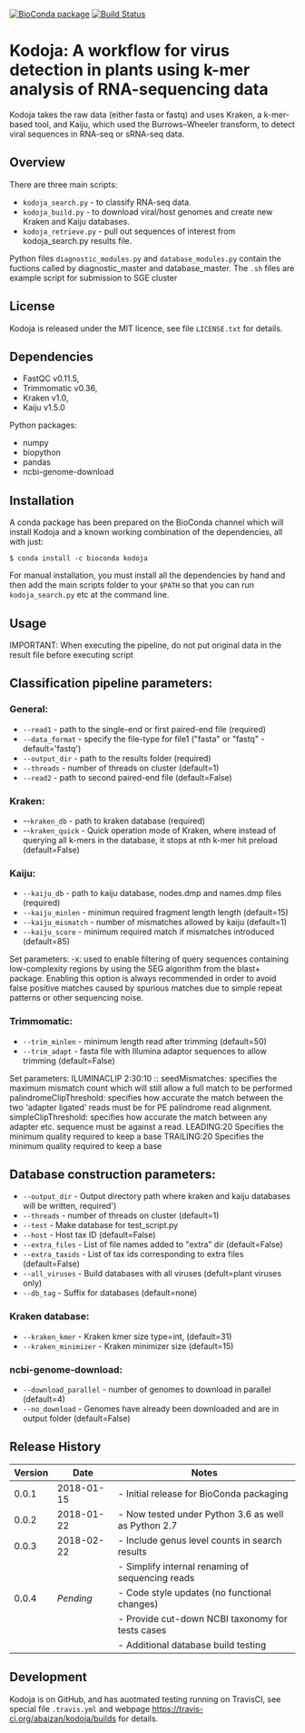 [![BioConda package](https://img.shields.io/conda/vn/bioconda/kodoja.svg)](https://anaconda.org/bioconda/kodoja)
[![Build Status](https://travis-ci.org/abaizan/kodoja.svg?branch=master)](https://travis-ci.org/abaizan/kodoja)

# Kodoja: A workflow for virus detection in plants using k-mer analysis of RNA-sequencing data

Kodoja takes the raw data (either fasta or fastq) and uses Kraken, a k-mer-based tool,
and Kaiju, which used the Burrows–Wheeler transform, to detect viral sequences in RNA-seq or sRNA-seq data.

## Overview
There are three main scripts:

* ``kodoja_search.py`` - to classify RNA-seq data.
* ``kodoja_build.py`` - to download viral/host genomes and create new Kraken and Kaiju databases.
* ``kodoja_retrieve.py`` - pull out sequences of interest from kodoja_search.py results file.

Python files ``diagnostic_modules.py`` and ``database_modules.py`` contain the fuctions called by diagnostic_master and database_master.
The ``.sh`` files are example script for submission to SGE cluster

## License

Kodoja is released under the MIT licence, see file ``LICENSE.txt`` for details.

## Dependencies

* FastQC v0.11.5,
* Trimmomatic v0.36,
* Kraken v1.0,
* Kaiju v1.5.0

Python packages:
* numpy
* biopython
* pandas
* ncbi-genome-download

## Installation

A conda package has been prepared on the BioConda channel which will install Kodoja and a known
working combination of the dependencies, all with just:

```
$ conda install -c bioconda kodoja
```

For manual installation, you must install all the dependencies by hand and then add the main
scripts folder to your ``$PATH`` so that you can run ``kodoja_search.py`` etc at the command
line.

## Usage

IMPORTANT: When executing the pipeline, do not put original data in the result
file before executing script


## Classification pipeline parameters:
### General:
* ``--read1`` - path to the single-end or first paired-end file (required)
* ``--data_format`` - specify the file-type for file1 ("fasta" or "fastq" - default='fastq')
* ``--output_dir`` - path to the results folder (required)
* ``--threads`` - number of threads on cluster (default=1)
* ``--read2`` - path to second paired-end file (default=False)

### Kraken:
* --``kraken_db`` - path to kraken database (required)
* --``kraken_quick`` - Quick operation mode of Kraken, where instead of querying all
  k-mers in the database, it stops at nth k-mer hit preload (default=False)

### Kaiju:
* ``--kaiju_db`` - path to kaiju database, nodes.dmp and names.dmp files (required)
* ``--kaiju_minlen`` - minimun required fragment length length (default=15)
* ``--kaiju_mismatch`` - number of mismatches allowed by kaiju (default=1)
* ``--kaiju_score`` - minimum required match if mismatches introduced (default=85)

Set parameters:
-x: used to enable filtering of query sequences
    containing low-complexity regions by using the SEG algorithm from the blast+
    package. Enabling this option is always recommended in order to avoid false
    positive matches caused by spurious matches due to simple repeat patterns or
    other sequencing noise.

### Trimmomatic:
* ``--trim_minlen`` - minimum length read after trimming (default=50)
* ``--trim_adapt`` - fasta file with Illumina adaptor sequences to allow trimming (default=False)

Set parameters:
ILUMINACLIP 2:30:10 <seed mismatches>:<palindrome threshold>:<simple clip threshold>
     seedMismatches: specifies the maximum mismatch count which will still allow a full match to be performed
     palindromeClipThreshold: specifies how accurate the match between the two 'adapter ligated'
        reads must be for PE palindrome read alignment.
        simpleClipThreshold: specifies how accurate the match between
	any adapter etc. sequence must be against a read.
LEADING:20 Specifies the minimum quality required to keep a base
TRAILING:20 Specifies the minimum quality required to keep a base

## Database construction parameters:
* ``--output_dir`` - Output directory path where kraken and kaiju databases will be written, required')
* ``--threads`` - number of threads on cluster (default=1)
* ``--test`` - Make database for test_script.py
* ``--host`` - Host tax ID (default=False)
* ``--extra_files`` - List of file names added to "extra" dir (default=False)
* ``--extra_taxids`` - List of tax ids corresponding to extra files (default=False)
* ``--all_viruses`` - Build databases with all viruses (defult=plant viruses only)
* ``--db_tag`` - Suffix for databases (default=none)

### Kraken database:
* ``--kraken_kmer`` - Kraken kmer size type=int, (default=31)
* ``--kraken_minimizer`` - Kraken minimizer size (default=15)

### ncbi-genome-download:
* ``--download_parallel`` - number of genomes to download in parallel (default=4)
* ``--no_download`` - Genomes have already been downloaded and are in output folder (default=False)


## Release History

| Version | Date       | Notes                                               |
| ------- | ---------- | --------------------------------------------------- |
| 0.0.1   | 2018-01-15 | - Initial release for BioConda packaging            |
| 0.0.2   | 2018-01-22 | - Now tested under Python 3.6 as well as Python 2.7 |
| 0.0.3   | 2018-02-22 | - Include genus level counts in search results      |
|         |            | - Simplify internal renaming of sequencing reads    |
| 0.0.4   | *Pending*  | - Code style updates (no functional changes)        |
|         |            | - Provide cut-down NCBI taxonomy for tests cases    |
|         |            | - Additional database build testing                 |


## Development

Kodoja is on GitHub, and has auotmated testing running on TravisCI, see special
file ``.travis.yml`` and webpage https://travis-ci.org/abaizan/kodoja/builds
for details.
